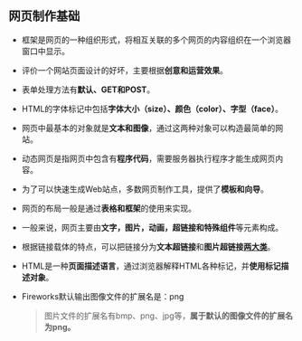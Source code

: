 ## 网页制作基础

- 框架是网页的一种组织形式，将相互关联的多个网页的内容组织在一个浏览器窗口中显示。
- 评价一个网站页面设计的好坏，主要根据**创意和运营效果**。
- 表单处理方法有**默认、GET和POST**。
- HTML的字体标记中包括**字体大小（size）、颜色（color）、字型（face）**。

- 网页中最基本的对象就是**文本和图像**，通过这两种对象可以构造最简单的网站。

- 动态网页是指网页中包含有**程序代码**，需要服务器执行程序才能生成网页内容。

- 为了可以快速生成Web站点，多数网页制作工具，提供了**模板和向导**。

- 网页的布局一般是通过**表格和框架**的使用来实现。

- 一般来说，网页主要由**文字，图片，动画，超链接和特殊组件**等元素构成。

- 根据链接载体的特点，可以把链接分为**文本超链接**和**图片超链接**<u>**两大类**</u>。

- HTML是一种**页面描述语言**，通过浏览器解释HTML各种标记，并**使用标记描述对象**。

- Fireworks默认输出图像文件的扩展名是：png

  > 图片文件的扩展名有bmp、png、jpg等，**属于默认的图像文件的扩展名为png。**

